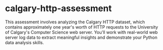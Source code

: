 # calgary-http-assessment
This assessment involves analyzing the Calgary HTTP dataset, which contains approximately one year's worth of HTTP requests to the University of Calgary's Computer Science web server. You'll work with real-world web server log data to extract meaningful insights and demonstrate your Python data analysis skills.
